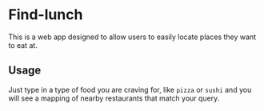 # Find-lunch

This is a web app designed to allow users to easily locate places they want to eat at.

## Usage
Just type in a type of food you are craving for, like `pizza` or `sushi` and you will see a mapping of nearby restaurants that match your query.